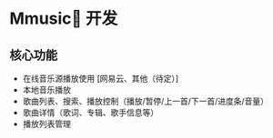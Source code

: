 # Mmusic🎵 开发

## 核心功能

- 在线音乐源播放使用 [网易云、其他（待定）]
- 本地音乐播放
- 歌曲列表、搜索、播放控制（播放/暂停/上一首/下一首/进度条/音量）
- 歌曲详情（歌词、专辑、歌手信息等）
- 播放列表管理


